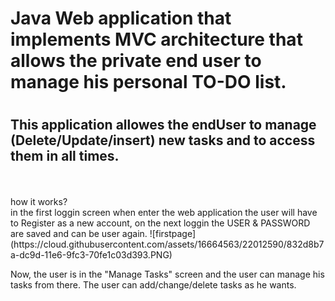 
  <h1>Java Web application that implements MVC architecture that allows the private end user to manage his personal TO-DO list.<h1>
  <h2>This application allowes the endUser to manage (Delete/Update/insert) new tasks and to access them in all times.</h2>
  <br><br>how it works?<br>
  in the first loggin screen when enter the web application the user will have to Register as a new account, on the next loggin the USER & PASSWORD are saved and can be user again.
  ![firstpage](https://cloud.githubusercontent.com/assets/16664563/22012590/832d8b7a-dc9d-11e6-9fc3-70fe1c03d393.PNG)

Now, the user is in the "Manage Tasks" screen and the user can manage his tasks from there.
The user can add/change/delete tasks as he wants.
